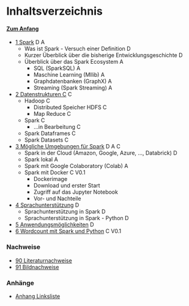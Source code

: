 # Inhaltsverzeichnis

#### [Zum Anfang](README.md "Hier gelangen Sie zur Startseite")

* [1 Spark](01_Spark.md "Einführung in Spark und seinem Ökosystem") D A
    * Was ist Spark - Versuch einer Definition D
    * Kurzer Überblick über die bisherige Entwicklungsgeschichte D
    * Überblick über das Spark Ecosystem A
        * SQL (SparkSQL) A
        * Maschine Learning (Mllib) A
        * Graphdatenbanken (GraphX) A
        * Streaming (Spark Streaming) A
* [2 Datenstrukturen C](02_Datenstrukturen.md "Überblick über grundlegende Datenstrukturen in Spark") C
    * Hadoop C
        * Distributed Speicher HDFS C
        * Map Reduce C
    * Spark C
        * ...in Bearbeitung C
    * Spark Dataframes C
    * Spark Datasets C
* [3 Mögliche Umgebungen für Spark](03_Mögliche_Umgebungen_für_Spark.md "Überblick über mögliche Umgebungen für Spark")
  D A C
    * Spark in der Cloud (Amazon, Google, Azure, ..., Databrick) D
    * Spark lokal A
    * Spark mit Google Colaboratory (Colab) A
    * Spark mit Docker C V0.1
        * Dockerimage
        * Download und erster Start
        * Zugriff auf das Jupyter Notebook
        * Vor- und Nachteile
* [4 Sprachunterstützung](04_Sprachunterstützung.md "Derzeitig vorhandene Sprachunterstützung in Spark") D
    * Sprachunterstützung in Spark D
    * Sprachunterstützung in Spark - Python D
* [5 Anwendungsmöglichkeiten](05_Anwendungsmöglichkeiten.md "Überblick über praktische Anwendungsmöglichkeiten mit Spark")
  D
* [6 Wordcount mit Spark und Python](06_Wordcount_mit_Spark_und_Python.md "Beispiel einer realen Anwendung mit Spark und Python")
  C V0.1

### Nachweise

* [90 Literaturnachweise](90_Literaturnachweise.md "Nachweis der verwendeten Literatur")
* [91 Bildnachweise](91_Bildnachweise.md "Nachweis der verwendeten Bilder")

### Anhänge

* [Anhang Linksliste](https://github.com/ChristianKitte/SparkProjekt/blob/main/Anhang_Linkliste.md
  "Hier befindet sich eine Liste mit weiteren Webressourcen zum Thema")
